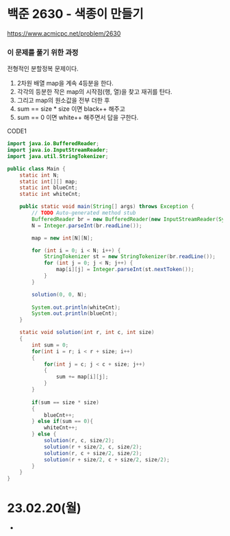 # 백준 2630 - 색종이 만들기
https://www.acmicpc.net/problem/2630

### 이 문제를 풀기 위한 과정
전형적인 분할정복 문제이다. 
1. 2차원 배열 map을 계속 4등분을 한다.
2. 각각의 등분한 작은 map의 시작점(행, 열)을 찾고 재귀를 탄다.
3. 그리고 map의 원소값을 전부 더한 후 
4. sum == size * size 이면 black++ 해주고
5. sum == 0 이면 white++ 해주면서 답을 구한다.

CODE1
```java
import java.io.BufferedReader;
import java.io.InputStreamReader;
import java.util.StringTokenizer;

public class Main {
	static int N;
	static int[][] map;
	static int blueCnt;
	static int whiteCnt;

	public static void main(String[] args) throws Exception {
		// TODO Auto-generated method stub
		BufferedReader br = new BufferedReader(new InputStreamReader(System.in));
		N = Integer.parseInt(br.readLine());

		map = new int[N][N];

		for (int i = 0; i < N; i++) {
			StringTokenizer st = new StringTokenizer(br.readLine());
			for (int j = 0; j < N; j++) {
				map[i][j] = Integer.parseInt(st.nextToken());
			}
		}

		solution(0, 0, N);
		
		System.out.println(whiteCnt);
		System.out.println(blueCnt);
	}

	static void solution(int r, int c, int size)
	{	
		int sum = 0;
		for(int i = r; i < r + size; i++)
		{
			for(int j = c; j < c + size; j++)
			{
				sum += map[i][j];
			}
		}
		
		if(sum == size * size)
		{
			blueCnt++;
		} else if(sum == 0){
			whiteCnt++;
		} else {
			solution(r, c, size/2);
			solution(r + size/2, c, size/2);
			solution(r, c + size/2, size/2);
			solution(r + size/2, c + size/2, size/2);
		}
	}
}
```

# 23.02.20(월)
* 
